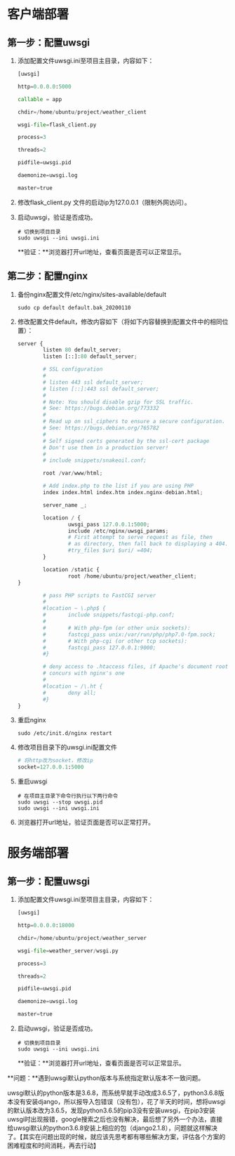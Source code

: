 # 客户端部署

## 第一步：配置uwsgi

1. 添加配置文件uwsgi.ini至项目主目录，内容如下：

   ~~~python
   [uwsgi]
   
   http=0.0.0.0:5000
   
   callable = app
   
   chdir=/home/ubuntu/project/weather_client
   
   wsgi-file=flask_client.py
   
   process=3
   
   threads=2
   
   pidfile=uwsgi.pid
   
   daemonize=uwsgi.log
   
   master=true
   ~~~

2. 修改flask_client.py 文件的启动ip为127.0.0.1（限制外网访问）。

3. 启动uwsgi，验证是否成功。

   ~~~shell
   # 切换到项目目录
   sudo uwsgi --ini uwsgi.ini
   ~~~

   **验证：**浏览器打开url地址，查看页面是否可以正常显示。

## 第二步：配置nginx

1. 备份nginx配置文件/etc/nginx/sites-available/default

   ~~~shell
   sudo cp default default.bak_20200110
   ~~~

2. 修改配置文件default，修改内容如下（将如下内容替换到配置文件中的相同位置）：

   ~~~python
   server {
           listen 80 default_server;
           listen [::]:80 default_server;
   
           # SSL configuration
           #
           # listen 443 ssl default_server;
           # listen [::]:443 ssl default_server;
           #
           # Note: You should disable gzip for SSL traffic.
           # See: https://bugs.debian.org/773332
           #
           # Read up on ssl_ciphers to ensure a secure configuration.
           # See: https://bugs.debian.org/765782
           #
           # Self signed certs generated by the ssl-cert package
           # Don't use them in a production server!
           #
           # include snippets/snakeoil.conf;
   
           root /var/www/html;
   
           # Add index.php to the list if you are using PHP
           index index.html index.htm index.nginx-debian.html;
   
           server_name _;
   
           location / {
                   uwsgi_pass 127.0.0.1:5000;
                   include /etc/nginx/uwsgi_params;
                   # First attempt to serve request as file, then
                   # as directory, then fall back to displaying a 404.
                   #try_files $uri $uri/ =404;
           }
   
           location /static {
                   root /home/ubuntu/project/weather_client;
   }
   
           # pass PHP scripts to FastCGI server
           #
           #location ~ \.php$ {
           #       include snippets/fastcgi-php.conf;
           #
           #       # With php-fpm (or other unix sockets):
           #       fastcgi_pass unix:/var/run/php/php7.0-fpm.sock;
           #       # With php-cgi (or other tcp sockets):
           #       fastcgi_pass 127.0.0.1:9000;
           #}
   
           # deny access to .htaccess files, if Apache's document root
           # concurs with nginx's one
           #
           #location ~ /\.ht {
           #       deny all;
           #}
   }
   
   
   ~~~

3. 重启nginx

   ~~~shell
   sudo /etc/init.d/nginx restart
   ~~~

4. 修改项目目录下的uwsgi.ini配置文件

   ~~~python
   # 将http改为socket，修改ip
   socket=127.0.0.1:5000
   ~~~

5. 重启uwsgi

   ~~~shell
   # 在项目主目录下命令行执行以下两行命令
   sudo uwsgi --stop uwsgi.pid
   sudo uwsgi --ini uwsgi.ini
   ~~~

6. 浏览器打开url地址，验证页面是否可以正常打开。



# 服务端部署

## 第一步：配置uwsgi

1. 添加配置文件uwsgi.ini至项目主目录，内容如下：

   ~~~python
   [uwsgi]
   
   http=0.0.0.0:18000
   
   chdir=/home/ubuntu/project/weather_server
   
   wsgi-file=weather_server/wsgi.py
   
   process=3
   
   threads=2
   
   pidfile=uwsgi.pid
   
   daemonize=uwsgi.log
   
   master=true
   ~~~

2. 启动uwsgi，验证是否成功。

   ~~~shell
   # 切换到项目目录
   sudo uwsgi --ini uwsgi.ini
   ~~~

   **验证：**浏览器打开url地址，查看页面是否可以正常显示。



**问题：**遇到uwsgi默认python版本与系统指定默认版本不一致问题。

uwsgi默认的python版本是3.6.8，而系统早就手动改成3.6.5了，python3.6.8版本没有安装django，所以报导入包错误（没有包），花了半天的时间，想将uwsgi的默认版本改为3.6.5，发现python3.6.5的pip3没有安装uwsgi，在pip3安装uwsgi时出现报错，google搜索之后也没有解决，最后想了另外一个办法，直接给uwsgi默认的python3.6.8安装上相应的包（django2.1.8），问题就这样解决了。【其实在问题出现的时候，就应该先思考都有哪些解决方案，评估各个方案的困难程度和时间消耗，再去行动】